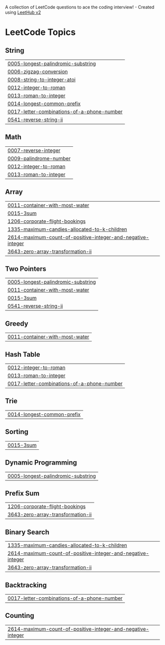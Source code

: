 A collection of LeetCode questions to ace the coding interview! - Created using [LeetHub v2](https://github.com/arunbhardwaj/LeetHub-2.0)

<!---LeetCode Topics Start-->
# LeetCode Topics
## String
|  |
| ------- |
| [0005-longest-palindromic-substring](https://github.com/seanyzhang/LeetCode/tree/master/0005-longest-palindromic-substring) |
| [0006-zigzag-conversion](https://github.com/seanyzhang/LeetCode/tree/master/0006-zigzag-conversion) |
| [0008-string-to-integer-atoi](https://github.com/seanyzhang/LeetCode/tree/master/0008-string-to-integer-atoi) |
| [0012-integer-to-roman](https://github.com/seanyzhang/LeetCode/tree/master/0012-integer-to-roman) |
| [0013-roman-to-integer](https://github.com/seanyzhang/LeetCode/tree/master/0013-roman-to-integer) |
| [0014-longest-common-prefix](https://github.com/seanyzhang/LeetCode/tree/master/0014-longest-common-prefix) |
| [0017-letter-combinations-of-a-phone-number](https://github.com/seanyzhang/LeetCode/tree/master/0017-letter-combinations-of-a-phone-number) |
| [0541-reverse-string-ii](https://github.com/seanyzhang/LeetCode/tree/master/0541-reverse-string-ii) |
## Math
|  |
| ------- |
| [0007-reverse-integer](https://github.com/seanyzhang/LeetCode/tree/master/0007-reverse-integer) |
| [0009-palindrome-number](https://github.com/seanyzhang/LeetCode/tree/master/0009-palindrome-number) |
| [0012-integer-to-roman](https://github.com/seanyzhang/LeetCode/tree/master/0012-integer-to-roman) |
| [0013-roman-to-integer](https://github.com/seanyzhang/LeetCode/tree/master/0013-roman-to-integer) |
## Array
|  |
| ------- |
| [0011-container-with-most-water](https://github.com/seanyzhang/LeetCode/tree/master/0011-container-with-most-water) |
| [0015-3sum](https://github.com/seanyzhang/LeetCode/tree/master/0015-3sum) |
| [1206-corporate-flight-bookings](https://github.com/seanyzhang/LeetCode/tree/master/1206-corporate-flight-bookings) |
| [1335-maximum-candies-allocated-to-k-children](https://github.com/seanyzhang/LeetCode/tree/master/1335-maximum-candies-allocated-to-k-children) |
| [2614-maximum-count-of-positive-integer-and-negative-integer](https://github.com/seanyzhang/LeetCode/tree/master/2614-maximum-count-of-positive-integer-and-negative-integer) |
| [3643-zero-array-transformation-ii](https://github.com/seanyzhang/LeetCode/tree/master/3643-zero-array-transformation-ii) |
## Two Pointers
|  |
| ------- |
| [0005-longest-palindromic-substring](https://github.com/seanyzhang/LeetCode/tree/master/0005-longest-palindromic-substring) |
| [0011-container-with-most-water](https://github.com/seanyzhang/LeetCode/tree/master/0011-container-with-most-water) |
| [0015-3sum](https://github.com/seanyzhang/LeetCode/tree/master/0015-3sum) |
| [0541-reverse-string-ii](https://github.com/seanyzhang/LeetCode/tree/master/0541-reverse-string-ii) |
## Greedy
|  |
| ------- |
| [0011-container-with-most-water](https://github.com/seanyzhang/LeetCode/tree/master/0011-container-with-most-water) |
## Hash Table
|  |
| ------- |
| [0012-integer-to-roman](https://github.com/seanyzhang/LeetCode/tree/master/0012-integer-to-roman) |
| [0013-roman-to-integer](https://github.com/seanyzhang/LeetCode/tree/master/0013-roman-to-integer) |
| [0017-letter-combinations-of-a-phone-number](https://github.com/seanyzhang/LeetCode/tree/master/0017-letter-combinations-of-a-phone-number) |
## Trie
|  |
| ------- |
| [0014-longest-common-prefix](https://github.com/seanyzhang/LeetCode/tree/master/0014-longest-common-prefix) |
## Sorting
|  |
| ------- |
| [0015-3sum](https://github.com/seanyzhang/LeetCode/tree/master/0015-3sum) |
## Dynamic Programming
|  |
| ------- |
| [0005-longest-palindromic-substring](https://github.com/seanyzhang/LeetCode/tree/master/0005-longest-palindromic-substring) |
## Prefix Sum
|  |
| ------- |
| [1206-corporate-flight-bookings](https://github.com/seanyzhang/LeetCode/tree/master/1206-corporate-flight-bookings) |
| [3643-zero-array-transformation-ii](https://github.com/seanyzhang/LeetCode/tree/master/3643-zero-array-transformation-ii) |
## Binary Search
|  |
| ------- |
| [1335-maximum-candies-allocated-to-k-children](https://github.com/seanyzhang/LeetCode/tree/master/1335-maximum-candies-allocated-to-k-children) |
| [2614-maximum-count-of-positive-integer-and-negative-integer](https://github.com/seanyzhang/LeetCode/tree/master/2614-maximum-count-of-positive-integer-and-negative-integer) |
| [3643-zero-array-transformation-ii](https://github.com/seanyzhang/LeetCode/tree/master/3643-zero-array-transformation-ii) |
## Backtracking
|  |
| ------- |
| [0017-letter-combinations-of-a-phone-number](https://github.com/seanyzhang/LeetCode/tree/master/0017-letter-combinations-of-a-phone-number) |
## Counting
|  |
| ------- |
| [2614-maximum-count-of-positive-integer-and-negative-integer](https://github.com/seanyzhang/LeetCode/tree/master/2614-maximum-count-of-positive-integer-and-negative-integer) |
<!---LeetCode Topics End-->
